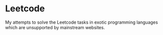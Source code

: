 # Leetcode

My attempts to solve the Leetcode tasks in exotic programming languages
which are unsupported by mainstream websites.

